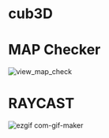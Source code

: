 # cub3D
# MAP Checker
![view_map_check](https://user-images.githubusercontent.com/55319859/174980790-9e09f8b3-a748-4364-a124-d2e808a32828.gif)

# RAYCAST
![ezgif com-gif-maker](https://user-images.githubusercontent.com/55319859/182047128-0cdf5c74-352f-430f-9434-04be0c48869e.gif)
